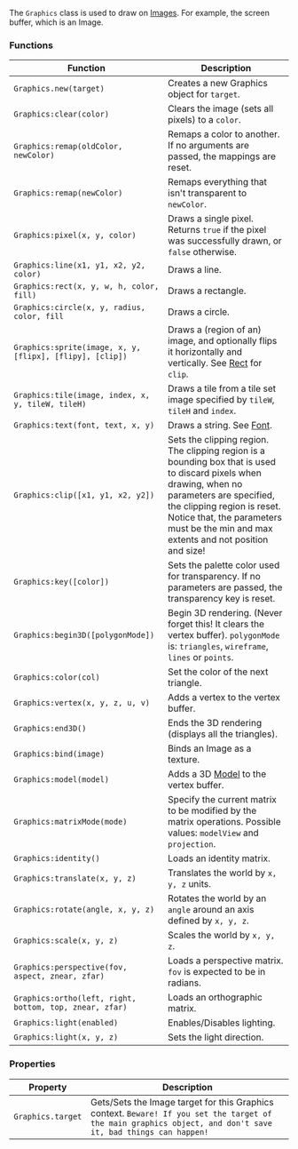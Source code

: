 The `Graphics` class is used to draw on [Images](/?api&Image). For example, the screen buffer, which is an Image.

### Functions
|Function|Description|
-----|-----
`Graphics.new(target)` | Creates a new Graphics object for `target`.
`Graphics:clear(color)` | Clears the image (sets all pixels) to a `color`.
`Graphics:remap(oldColor, newColor)` | Remaps a color to another. If no arguments are passed, the mappings are reset.
`Graphics:remap(newColor)` | Remaps everything that isn't transparent to `newColor`.
`Graphics:pixel(x, y, color)` | Draws a single pixel. Returns `true` if the pixel was successfully drawn, or `false` otherwise.
`Graphics:line(x1, y1, x2, y2, color)` | Draws a line.
`Graphics:rect(x, y, w, h, color, fill)` | Draws a rectangle.
`Graphics:circle(x, y, radius, color, fill` | Draws a circle.
`Graphics:sprite(image, x, y, [flipx], [flipy], [clip])` | Draws a (region of an) image, and optionally flips it horizontally and vertically. See [Rect](/?api&Rect) for `clip`.
`Graphics:tile(image, index, x, y, tileW, tileH)` | Draws a tile from a tile set image specified by `tileW`, `tileH` and `index`.
`Graphics:text(font, text, x, y)` | Draws a string. See [Font](/?api&Font).
`Graphics:clip([x1, y1, x2, y2])` | Sets the clipping region. The clipping region is a bounding box that is used to discard pixels when drawing, when no parameters are specified, the clipping region is reset. Notice that, the parameters must be the min and max extents and not position and size!
`Graphics:key([color])` | Sets the palette color used for transparency. If no parameters are passed, the transparency key is reset.
`Graphics:begin3D([polygonMode])` | Begin 3D rendering. (Never forget this! It clears the vertex buffer). `polygonMode` is: `triangles`, `wireframe`, `lines` or `points`.
`Graphics:color(col)` | Set the color of the next triangle.
`Graphics:vertex(x, y, z, u, v)` | Adds a vertex to the vertex buffer.
`Graphics:end3D()` | Ends the 3D rendering (displays all the triangles).
`Graphics:bind(image)` | Binds an Image as a texture.
`Graphics:model(model)` | Adds a 3D [Model](/?api&Model) to the vertex buffer.
`Graphics:matrixMode(mode)` | Specify the current matrix to be modified by the matrix operations. Possible values: `modelView` and `projection`.
`Graphics:identity()` | Loads an identity matrix.
`Graphics:translate(x, y, z)` | Translates the world by `x, y, z` units.
`Graphics:rotate(angle, x, y, z)` | Rotates the world by an `angle` around an axis defined by `x, y, z`.
`Graphics:scale(x, y, z)` | Scales the world by `x, y, z`.
`Graphics:perspective(fov, aspect, znear, zfar)` | Loads a perspective matrix. `fov` is expected to be in radians.
`Graphics:ortho(left, right, bottom, top, znear, zfar)` | Loads an orthographic matrix.
`Graphics:light(enabled)` | Enables/Disables lighting.
`Graphics:light(x, y, z)` | Sets the light direction.

### Properties
|Property|Description|
-----|-----
`Graphics.target` | Gets/Sets the Image target for this Graphics context. `Beware! If you set the target of the main graphics object, and don't save it, bad things can happen!`